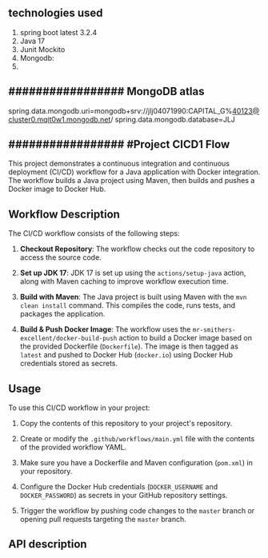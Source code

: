 ## technologies used
1. spring boot latest 3.2.4
2. Java 17
3. Junit Mockito
4. Mongodb: 
5. 

## ################# MongoDB atlas ##########################
spring.data.mongodb.uri=mongodb+srv://jlj04071990:CAPITAL_G%40123@cluster0.mqit0w1.mongodb.net/
spring.data.mongodb.database=JLJ


## ################# #Project CICD1 Flow ####################

This project demonstrates a continuous integration and continuous deployment (CI/CD) workflow for a Java application with Docker integration. The workflow builds a Java project using Maven, then builds and pushes a Docker image to Docker Hub.

## Workflow Description

The CI/CD workflow consists of the following steps:

1. **Checkout Repository**: The workflow checks out the code repository to access the source code.

2. **Set up JDK 17**: JDK 17 is set up using the `actions/setup-java` action, along with Maven caching to improve workflow execution time.

3. **Build with Maven**: The Java project is built using Maven with the `mvn clean install` command. This compiles the code, runs tests, and packages the application.

4. **Build & Push Docker Image**: The workflow uses the `mr-smithers-excellent/docker-build-push` action to build a Docker image based on the provided Dockerfile (`Dockerfile`). The image is then tagged as `latest` and pushed to Docker Hub (`docker.io`) using Docker Hub credentials stored as secrets.

## Usage

To use this CI/CD workflow in your project:

1. Copy the contents of this repository to your project's repository.

2. Create or modify the `.github/workflows/main.yml` file with the contents of the provided workflow YAML.

3. Make sure you have a Dockerfile and Maven configuration (`pom.xml`) in your repository.

4. Configure the Docker Hub credentials (`DOCKER_USERNAME` and `DOCKER_PASSWORD`) as secrets in your GitHub repository settings.

5. Trigger the workflow by pushing code changes to the `master` branch or opening pull requests targeting the `master` branch.


## API description






